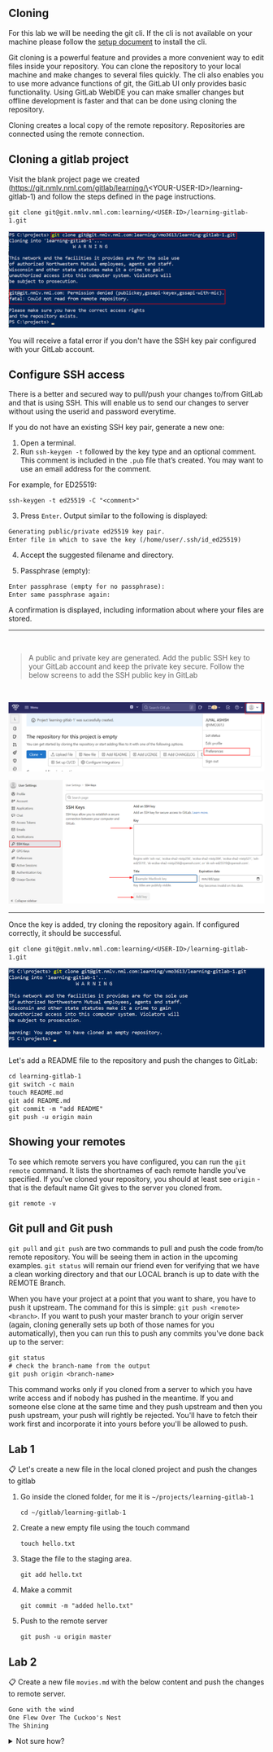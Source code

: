 ## Cloning

For this lab we will be needing the git cli. If the cli is not available on your machine please follow the [setup document](/setup/README.md) to install the cli.

Git cloning is a powerful feature and provides a more convenient way to edit files inside your repository. You can clone the repository to your local machine and make changes to several files quickly.
The cli also enables you to use more advance functions of git, the GitLab UI only provides basic functionality. Using GitLab WebIDE you can make smaller changes but offline development is faster and that can be done using cloning the repository.

Cloning creates a local copy of the remote repository. Repositories are connected using the remote connection.

## Cloning a gitlab project

Visit the blank project page we created (https://git.nmlv.nml.com/gitlab/learning/\<YOUR-USER-ID\>/learning-gitlab-1) and follow the steps defined in the page instructions.

```shell
git clone git@git.nmlv.nml.com:learning/<USER-ID>/learning-gitlab-1.git
```

![](/imgs/git-clone-1.png)

You will receive a fatal error if you don't have the SSH key pair configured with your GitLab account.

## Configure SSH access
There is a better and secured way to pull/push your changes to/from GitLab and that is using SSH. This will enable us to send our changes to server without using the userid and password everytime.

If you do not have an existing SSH key pair, generate a new one:

1. Open a terminal.
2. Run `ssh-keygen -t` followed by the key type and an optional comment. This comment is included in the `.pub` file that’s created. You may want to use an email address for the comment.

  For example, for ED25519:

  ```shell
  ssh-keygen -t ed25519 -C "<comment>"
  ```

3. Press `Enter`. Output similar to the following is displayed:
  ```shell
  Generating public/private ed25519 key pair.
  Enter file in which to save the key (/home/user/.ssh/id_ed25519)
  ```
4. Accept the suggested filename and directory.

5. Passphrase (empty):
  ```shell
  Enter passphrase (empty for no passphrase):
  Enter same passphrase again:
  ```
A confirmation is displayed, including information about where your files are stored.

****************************************
<br>

> A public and private key are generated. Add the public SSH key to your GitLab account and keep the private key secure. 
> Follow the below screens to add the SSH public key in GitLab

<br>

![](/imgs/ssh-1.png)

![](/imgs/ssh-2.png)

****************************************

Once the key is added, try cloning the repository again. If configured correctly, it should be successful.

```shell
git clone git@git.nmlv.nml.com:learning/<USER-ID>/learning-gitlab-1.git
```
![](/imgs/git-clone-2.png)

Let's add a README file to the repository and push the changes to GitLab:

```shell
cd learning-gitlab-1
git switch -c main
touch README.md
git add README.md
git commit -m "add README"
git push -u origin main
```

## Showing your remotes
To see which remote servers you have configured, you can run the `git remote` command. It lists the shortnames of each remote handle you've specified. If you've cloned your repository, you should at least see `origin` - that is the default name Git gives to the server you cloned from.

```
git remote -v
```

## Git pull and Git push
`git pull` and `git push` are two commands to pull and push the code from/to remote repository. You will be seeing them in action in the upcoming examples. `git status` will remain our friend even for verifying that we have a clean working directory and that our LOCAL branch is up to date with the REMOTE Branch.

When you have your project at a point that you want to share, you have to push it upstream. The command for this is simple: `git push <remote> <branch>`. If you want to push your master branch to your origin server (again, cloning generally sets up both of those names for you automatically), then you can run this to push any commits you've done back up to the server:

```shell
git status
# check the branch-name from the output
git push origin <branch-name>
```

This command works only if you cloned from a server to which you have write access and if nobody has pushed in the meantime. If you and someone else clone at the same time and they push upstream and then you push upstream, your push will rightly be rejected. You'll have to fetch their work first and incorporate it into yours before you'll be allowed to push.

## Lab 1

📋 Let's create a new file in the local cloned project and push the changes to gitlab

1. Go inside the cloned folder, for me it is `~/projects/learning-gitlab-1`
    ```
    cd ~/gitlab/learning-gitlab-1
    ```
2. Create a new empty file using the touch command
    ```
    touch hello.txt
    ```
3. Stage the file to the staging area.
    ```
    git add hello.txt
    ```
4. Make a commit
    ```
    git commit -m "added hello.txt"
    ```
5. Push to the remote server
    ```shell
    git push -u origin master
    ```

## Lab 2

📋 Create a new file `movies.md` with the below content and push the changes to remote server.

```
Gone with the wind
One Flew Over The Cuckoo's Nest
The Shining
```

<details>
  <summary>Not sure how?</summary>

```
echo $'Gone with the wind\nOne Flew Over The Cuckoo\'s Nest\nThe Shining\n' > movies.md
git add movies.md
git commit -m "added some movies"
git push origin master
```


</details>
<br>
